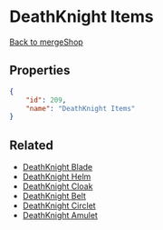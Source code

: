 # DeathKnight Items

<no description available>

[Back to mergeShop](../merge-shops.md)

## Properties

```json
{
    "id": 209,
    "name": "DeathKnight Items"
}
```

## Related

- [DeathKnight Blade](../items/12583-deathknight-blade.md)
- [DeathKnight Helm](../items/12584-deathknight-helm.md)
- [DeathKnight Cloak](../items/12585-deathknight-cloak.md)
- [DeathKnight Belt](../items/12586-deathknight-belt.md)
- [DeathKnight Circlet](../items/12587-deathknight-circlet.md)
- [DeathKnight Amulet](../items/12588-deathknight-amulet.md)

